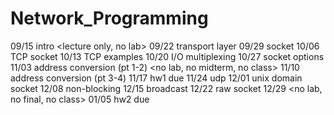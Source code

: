 # Network_Programming

09/15	intro <lecture only, no lab>
09/22	transport layer
09/29	socket
10/06	TCP socket
10/13	TCP examples
10/20	I/O multiplexing
10/27	socket options <hw1 announced>
11/03	address conversion (pt 1-2) <no lab, no midterm, no class>
11/10	address conversion (pt 3-4)
11/17	hw1 due <in-class homework demo>
11/24	udp
12/01	unix domain socket
12/08	non-blocking
12/15	broadcast <hw2 announced>
12/22	raw socket
12/29	<no lab, no final, no class>
01/05	hw2 due <in-class homework demo>
